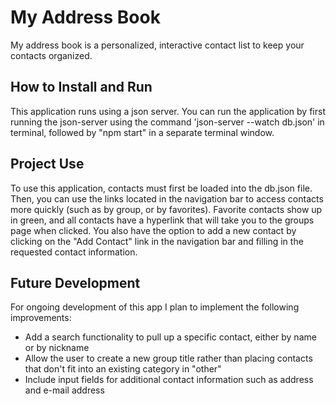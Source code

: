 # My Address Book

My address book is a personalized, interactive contact list to keep your contacts organized.

## How to Install and Run

This application runs using a json server. You can run the application by first running the json-server using the command 'json-server --watch db.json' in terminal, followed by "npm start" in a separate terminal window.

## Project Use

To use this application, contacts must first be loaded into the db.json file. Then, you can use the links located in the navigation bar to access contacts more quickly (such as by group, or by favorites). Favorite contacts show up in green, and all contacts have a hyperlink that will take you to the groups page when clicked. You also have the option to add a new contact by clicking on the "Add Contact" link in the navigation bar and filling in the requested contact information.

## Future Development

For ongoing development of this app I plan to implement the following improvements:
* Add a search functionality to pull up a specific contact, either by name or by nickname
* Allow the user to create a new group title rather than placing contacts that don't fit into an existing category in "other"
* Include input fields for additional contact information such as address and e-mail address
